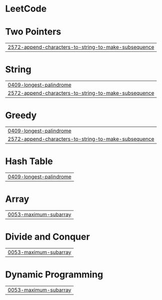 # LeetCode


# Two Pointers
|  |
| ------- |
| [2572-append-characters-to-string-to-make-subsequence](https://github.com/sumit5213/LeetCode/tree/master/2572-append-characters-to-string-to-make-subsequence) |
# String
|  |
| ------- |
| [0409-longest-palindrome](https://github.com/sumit5213/LeetCode/tree/master/0409-longest-palindrome) |
| [2572-append-characters-to-string-to-make-subsequence](https://github.com/sumit5213/LeetCode/tree/master/2572-append-characters-to-string-to-make-subsequence) |
# Greedy
|  |
| ------- |
| [0409-longest-palindrome](https://github.com/sumit5213/LeetCode/tree/master/0409-longest-palindrome) |
| [2572-append-characters-to-string-to-make-subsequence](https://github.com/sumit5213/LeetCode/tree/master/2572-append-characters-to-string-to-make-subsequence) |
# Hash Table
|  |
| ------- |
| [0409-longest-palindrome](https://github.com/sumit5213/LeetCode/tree/master/0409-longest-palindrome) |
# Array
|  |
| ------- |
| [0053-maximum-subarray](https://github.com/sumit5213/LeetCode/tree/master/0053-maximum-subarray) |
# Divide and Conquer
|  |
| ------- |
| [0053-maximum-subarray](https://github.com/sumit5213/LeetCode/tree/master/0053-maximum-subarray) |
# Dynamic Programming
|  |
| ------- |
| [0053-maximum-subarray](https://github.com/sumit5213/LeetCode/tree/master/0053-maximum-subarray) |